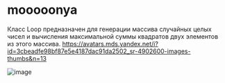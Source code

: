 # mooooonya
Класс Loop предназначен для генерации массива случайных целых чисел и вычисления максимальной суммы квадратов двух элементов из этого массива.
https://avatars.mds.yandex.net/i?id=3cbeadfe98bf87e5e4187dac91da2502_sr-4902600-images-thumbs&n=13


![image](https://github.com/user-attachments/assets/f45d405e-bf50-4d2a-942f-afc941341993)
